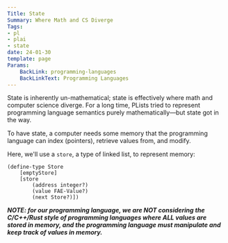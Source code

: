 ```yaml
---
Title: State
Summary: Where Math and CS Diverge
Tags:
- pl
- plai
- state
date: 24-01-30
template: page
Params:
    BackLink: programming-languages
    BackLinkText: Programming Languages
---
```


State is inherently un-mathematical; state is effectively where math and computer science diverge.
For a long time, PLists tried to represent programming language semantics purely mathematically—but state got in the way.

To have state, a computer needs some memory that the programming language can index (pointers), retrieve values from, and modify.

Here, we'll use a `store`, a type of linked list, to represent memory:

```racket
(define-type Store
    [emptyStore]
    [store
        (address integer?)
        (value FAE-Value?)
        (next Store?)])
```

***NOTE: for our programming language, we are NOT considering the C/C++/Rust style of programming languages where ALL values are stored in memory, and the programming language must manipulate and keep track of values in memory.***
